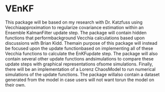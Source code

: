 # VEnKF


This package will be based on my research with Dr. Katzfuss using Vecchiaapproximation to regularize covariance estimation within an Ensemble KalmanFilter update step.  The package will contain hidden functions that performbackground Vecchia calculations based upon discussions with Brian Kidd. Themain purpose of this package will instead be focused upon the update functionbased on implementing all of these Vecchia functions to calculate the EnKFupdate step. The package will also contain several other update functions andsimulations to compare these update steps with graphical representations ofsome simulations. Finally, there will be an implementation of a Lorenz ChaosModel to run numerical simulations of the update functions. The package willalso contain a dataset generated from the model in case users will not want torun the model on their own.